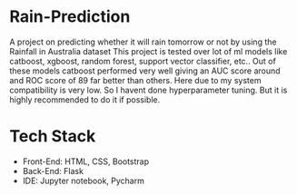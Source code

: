 # Rain-Prediction
A project on predicting whether it will rain tomorrow or not by using the Rainfall in Australia dataset
This project is tested over lot of ml models like catboost, xgboost, random forest, support vector classifier, etc..
Out of these models catboost performed very well giving an AUC score around and ROC score of 89 far better than others.
Here due to my system compatibility is very low. So I havent done hyperparameter tuning. But it is highly recommended to do it if possible.


# Tech Stack
* Front-End: HTML, CSS, Bootstrap
* Back-End: Flask
* IDE: Jupyter notebook, Pycharm







